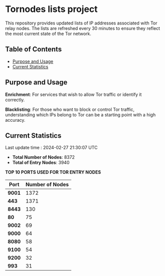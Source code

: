 # Tornodes lists project

This repository provides updated lists of IP addresses associated with Tor relay nodes. The lists are refreshed every 30 minutes to ensure they reflect the most current state of the Tor network.

## Table of Contents

- [Purpose and Usage](#purpose-and-usage)
- [Current Statistics](#current-statistics)


## Purpose and Usage

**Enrichment**: For services that wish to allow Tor traffic or identify it correctly.

**Blacklisting**: For those who want to block or control Tor traffic, understanding which IPs belong to Tor can be a starting point with a high accuracy.

## Current Statistics

Last update time : 2024-02-27 21:30:07 UTC

- **Total Number of Nodes**: 8372
- **Total of Entry Nodes**: 3940

**TOP 10 PORTS USED FOR TOR ENTRY NODES**

| **Port** | **Number of Nodes** |
|------|-----------------|
| **9001**   | 1372  |
| **443**   | 1371  |
| **8443**   | 130  |
| **80**   | 75  |
| **9002**   | 69  |
| **9000**   | 64  |
| **8080**   | 58  |
| **9100**   | 54  |
| **9200**   | 32  |
| **993**   | 31  |

